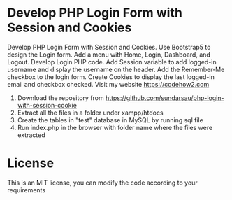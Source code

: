 # Develop PHP Login Form with Session and Cookies
Develop PHP Login Form with Session and Cookies. Use Bootstrap5 to design the Login form. Add a menu with Home, Login, Dashboard, and Logout. Develop Login PHP code. Add Session variable to add logged-in username and display the username on the header. Add the Remember-Me checkbox to the login form. Create Cookies to display the last logged-in email and checkbox checked. Visit my website https://codehow2.com
 
1) Download the repository from https://github.com/sundarsau/php-login-with-session-cookie
2) Extract all the files in a folder under xampp/htdocs
3) Create the tables in "test" database in MySQL by running sql file
4) Run index.php in the browser with folder name where the files were extracted
# License
This is an MIT license, you can modify the code according to your requirements
